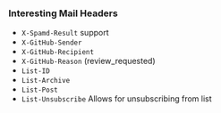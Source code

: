 ### Interesting Mail Headers

- `X-Spamd-Result` support
- `X-GitHub-Sender`
- `X-GitHub-Recipient`
- `X-GitHub-Reason` (review_requested)
- `List-ID`
- `List-Archive`
- `List-Post`
- `List-Unsubscribe` Allows for unsubscribing from list
